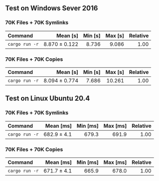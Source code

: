 ## Test on Windows Sever 2016

### 70K Files + 70K Symlinks

| Command | Mean [s] | Min [s] | Max [s] | Relative |
|:---|---:|---:|---:|---:|
| `cargo run -r` | 8.870 ± 0.122 | 8.736 | 9.086 | 1.00 |

### 70K Files + 70K Copies

| Command | Mean [s] | Min [s] | Max [s] | Relative |
|:---|---:|---:|---:|---:|
| `cargo run -r` | 8.094 ± 0.774 | 7.686 | 10.261 | 1.00 |

## Test on Linux Ubuntu 20.4

### 70K Files + 70K Symlinks

| Command | Mean [ms] | Min [ms] | Max [ms] | Relative |
|:---|---:|---:|---:|---:|
| `cargo run -r` | 682.9 ± 4.1 | 679.3 | 691.9 | 1.00 |

### 70K Files + 70K Copies

| Command | Mean [ms] | Min [ms] | Max [ms] | Relative |
|:---|---:|---:|---:|---:|
| `cargo run -r` | 671.7 ± 4.1 | 665.9 | 678.0 | 1.00 |

